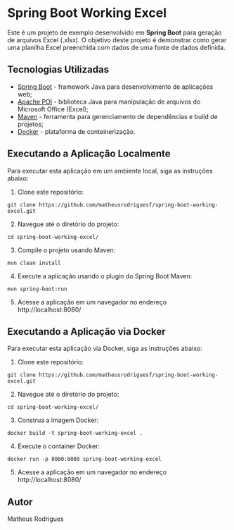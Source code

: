 # Spring Boot Working Excel

Este é um projeto de exemplo desenvolvido em **Spring Boot** para geração de arquivos Excel (.xlsx). O objetivo deste projeto é demonstrar como gerar uma planilha Excel preenchida com dados de uma fonte de dados definida.

## Tecnologias Utilizadas

- [Spring Boot](https://spring.io/projects/spring-boot) - framework Java para desenvolvimento de aplicações web;
- [Apache POI](https://poi.apache.org/) - biblioteca Java para manipulação de arquivos do Microsoft Office (Excel);
- [Maven](https://maven.apache.org/) - ferramenta para gerenciamento de dependências e build de projetos;
- [Docker](https://www.docker.com/) - plataforma de conteinerização.

## Executando a Aplicação Localmente

Para executar esta aplicação em um ambiente local, siga as instruções abaixo:

1. Clone este repositório:

```
git clone https://github.com/matheusrodriguesf/spring-boot-working-excel.git
```

2. Navegue até o diretório do projeto:

```
cd spring-boot-working-excel/
```

3. Compile o projeto usando Maven:

```
mvn clean install
```

4. Execute a aplicação usando o plugin do Spring Boot Maven:

```
mvn spring-boot:run
```

5. Acesse a aplicação em um navegador no endereço http://localhost:8080/

## Executando a Aplicação via Docker

Para executar esta aplicação via Docker, siga as instruções abaixo:

1. Clone este repositório:

```
git clone https://github.com/matheusrodriguesf/spring-boot-working-excel.git
```

2. Navegue até o diretório do projeto:

```
cd spring-boot-working-excel/
```

3. Construa a imagem Docker:

```
docker build -t spring-boot-working-excel .
```

4. Execute o container Docker:

```
docker run -p 8080:8080 spring-boot-working-excel
```

5. Acesse a aplicação em um navegador no endereço http://localhost:8080/

## Autor

Matheus Rodrigues

